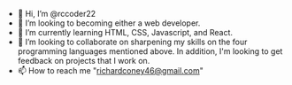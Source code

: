 - 👋 Hi, I’m @rccoder22
- 👀 I’m looking to becoming either a web developer.
- 🌱 I’m currently learning HTML, CSS, Javascript, and React.
- 💞️ I’m looking to collaborate on sharpening my skills on the four programming languages mentioned above.  In addition, I'm looking to get feedback on projects that I work on.
- 📫 How to reach me "richardconey46@gmail.com"

<!---
rccoder22/rccoder22 is a ✨ special ✨ repository because its `README.md` (this file) appears on your GitHub profile.
You can click the Preview link to take a look at your changes.
--->
